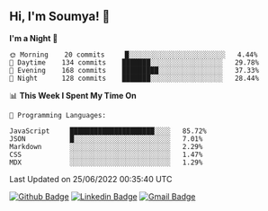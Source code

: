 ## Hi, I'm Soumya! 👋

<!--START_SECTION:waka-->
**I'm a Night 🦉** 

```text
🌞 Morning    20 commits     █░░░░░░░░░░░░░░░░░░░░░░░░   4.44% 
🌆 Daytime    134 commits    ███████░░░░░░░░░░░░░░░░░░   29.78% 
🌃 Evening    168 commits    █████████░░░░░░░░░░░░░░░░   37.33% 
🌙 Night      128 commits    ███████░░░░░░░░░░░░░░░░░░   28.44%

```


📊 **This Week I Spent My Time On** 

```text
💬 Programming Languages: 

JavaScript     █████████████████████░░░░   85.72% 
JSON           █░░░░░░░░░░░░░░░░░░░░░░░░   7.01% 
Markdown       ░░░░░░░░░░░░░░░░░░░░░░░░░   2.29% 
CSS            ░░░░░░░░░░░░░░░░░░░░░░░░░   1.47% 
MDX            ░░░░░░░░░░░░░░░░░░░░░░░░░   1.29%
```


 Last Updated on 25/06/2022 00:35:40 UTC
<!--END_SECTION:waka-->

[![Github Badge](https://img.shields.io/badge/-rubyruins-grey?style=for-the-badge&logo=github&logoColor=white&link=https://github.com/rubyruins/)](https://www.github.com/rubyruins/) 
[![Linkedin Badge](https://img.shields.io/badge/-Soumya%20Parekh-0072b1?style=for-the-badge&logo=Linkedin&logoColor=white&link=https://www.linkedin.com/in/Soumya-Parekh/)](https://www.linkedin.com/in/Soumya-Parekh/) 
[![Gmail Badge](https://img.shields.io/badge/-soumyaparekh.me@gmail.com-c14438?style=for-the-badge&logo=Gmail&logoColor=white&link=mailto:soumyaparekh.me@gmail.com)](mailto:soumyaparekh.me@gmail.com) 
